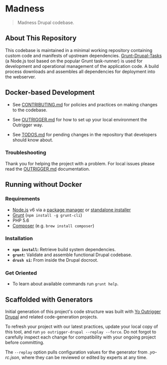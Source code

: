 # Madness

> Madness Drupal codebase.

<!-- Insert short paragraph describing the project's architecture and where to find more information. -->



## About This Repository

This codebase is maintained in a minimal working repository containing custom code
and manifests of upstream dependencies. [Grunt-Drupal-Tasks](https://github.com/phase2/grunt-drupal-tasks)
(a Node.js tool based on the popular Grunt task-runner) is used for development
and operational management of the application code. A build process downloads and assembles all dependencies for deployment into the webserver.

## Docker-based Development

* See [CONTRIBUTING.md](./CONTRIBUTING.md) for policies and practices on making changes to the codebase.
* See [OUTRIGGER.md](./docs/OUTRIGGER.md) for how to set up your local environment the Outrigger way.

* See [TODOS.md](./TODOS.md) for pending changes in the repository that developers should know about.

### Troubleshooting

Thank you for helping the project with a problem. For local issues please read
the [OUTRIGGER.md](./docs/OUTRIGGER.md) documentation. 

## Running without Docker

### Requirements

* [Node.js](https://nodejs.com) v6 via a [package manager](https://github.com/joyent/node/wiki/Installing-Node.js-via-package-manager) or [standalone installer](http://nodejs.org/download/)
* [Grunt](https://gruntjs.org) (`npm install -g grunt-cli`)
* PHP 5.6
* [Composer](https://getcomposer.org/download) (e.g. `brew install composer`)

### Installation

* **`npm install`:** Retrieve build system dependencies.
* **`grunt`:** Validate and assemble functional Drupal codebase.
* **`drush si`:** From inside the Drupal docroot.

### Get Oriented

* To learn about available commands run `grunt help`.

## Scaffolded with Generators

Initial generation of this project's code structure was built with [Yo Outrigger Drupal](https://github.com/phase2/generator-outrigger-drupal)
and related code-generation projects.

To refresh your project with our latest practices, update your local copy of this
tool, and run `yo outrigger-drupal --replay --force`. Do not forgot to carefully inspect each
change for compatibility with your ongoing project before committing.

The `--replay` option pulls configuration values for the generator from *.yo-rc.json*,
where they can be reviewed or edited by experts at any time.
